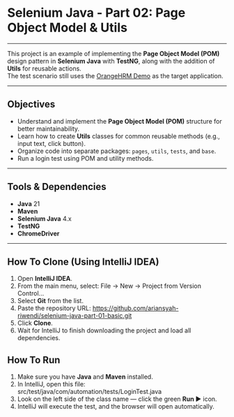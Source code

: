 # Selenium Java - Part 02: Page Object Model & Utils

---

This project is an example of implementing the **Page Object Model (POM)** design pattern in **Selenium Java** with **TestNG**, along with the addition of **Utils** for reusable actions.  
The test scenario still uses the [OrangeHRM Demo](https://opensource-demo.orangehrmlive.com) as the target application.

---

## Objectives
- Understand and implement the **Page Object Model (POM)** structure for better maintainability.
- Learn how to create **Utils** classes for common reusable methods (e.g., input text, click button).
- Organize code into separate packages: `pages`, `utils`, `tests`, and `base`.
- Run a login test using POM and utility methods.

---

## Tools & Dependencies
- **Java** 21
- **Maven**
- **Selenium Java** 4.x
- **TestNG**
- **ChromeDriver**

---

## How To Clone (Using IntelliJ IDEA)
1. Open **IntelliJ IDEA**.
2. From the main menu, select: File → New → Project from Version Control...
3. Select **Git** from the list.
4. Paste the repository URL: https://github.com/ariansyah-riwendi/selenium-java-part-01-basic.git
5. Click **Clone**.
6. Wait for IntelliJ to finish downloading the project and load all dependencies.

## How To Run
1. Make sure you have **Java** and **Maven** installed.
2. In IntelliJ, open this file: src/test/java/com/automation/tests/LoginTest.java
3. Look on the left side of the class name — click the green **Run ▶** icon.
4. IntelliJ will execute the test, and the browser will open automatically.

